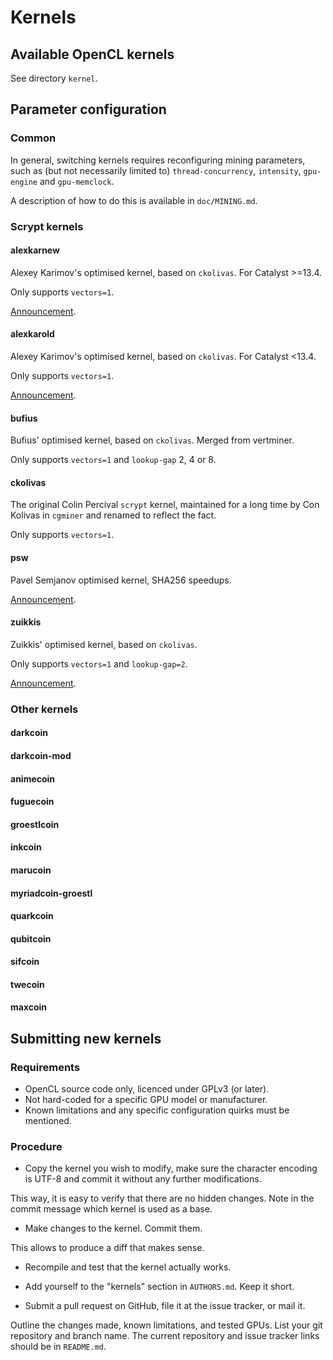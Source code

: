 # Kernels

## Available OpenCL kernels

See directory `kernel`.

## Parameter configuration

### Common

In general, switching kernels requires reconfiguring mining parameters,
such as (but not necessarily limited to) `thread-concurrency`, `intensity`,
`gpu-engine` and `gpu-memclock`.

A description of how to do this is available in `doc/MINING.md`.


### Scrypt kernels

#### alexkarnew

Alexey Karimov's optimised kernel, based on `ckolivas`. For Catalyst >=13.4.

Only supports `vectors=1`.

[Announcement](https://litecointalk.org/index.php?topic=4082.0).


#### alexkarold

Alexey Karimov's optimised kernel, based on `ckolivas`. For Catalyst <13.4.

Only supports `vectors=1`.

[Announcement](https://litecointalk.org/index.php?topic=4082.0).


#### bufius

Bufius' optimised kernel, based on `ckolivas`. Merged from vertminer.

Only supports `vectors=1` and `lookup-gap` 2, 4 or 8.


#### ckolivas

The original Colin Percival `scrypt` kernel, maintained for a long time by
Con Kolivas in `cgminer` and renamed to reflect the fact.

Only supports `vectors=1`.


#### psw

Pavel Semjanov optimised kernel, SHA256 speedups.

[Announcement](https://bitcointalk.org/index.php?topic=369858.0).


#### zuikkis

Zuikkis' optimised kernel, based on `ckolivas`.

Only supports `vectors=1` and `lookup-gap=2`.

[Announcement](https://litecointalk.org/index.php?topic=6058.msg90873#msg90873).

### Other kernels

#### darkcoin
#### darkcoin-mod
#### animecoin
#### fuguecoin
#### groestlcoin
#### inkcoin
#### marucoin
#### myriadcoin-groestl
#### quarkcoin
#### qubitcoin
#### sifcoin
#### twecoin
#### maxcoin

## Submitting new kernels

### Requirements

* OpenCL source code only, licenced under GPLv3 (or later).
* Not hard-coded for a specific GPU model or manufacturer.
* Known limitations and any specific configuration quirks must be
  mentioned.


### Procedure

* Copy the kernel you wish to modify, make sure the character encoding is
UTF-8 and commit it without any further modifications.

This way, it is easy to verify that there are no hidden changes. Note in
the commit message which kernel is used as a base.

* Make changes to the kernel. Commit them.

This allows to produce a diff that makes sense.

* Recompile and test that the kernel actually works.

* Add yourself to the "kernels" section in `AUTHORS.md`. Keep it short.

* Submit a pull request on GitHub, file it at the issue tracker, or mail
it.

Outline the changes made, known limitations, and tested GPUs. List
your git repository and branch name. The current repository and issue
tracker links should be in `README.md`.
